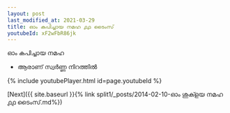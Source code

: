 ```yaml
---
layout: post
last_modified_at: 2021-03-29
title: ഓം കപിച്ചായ നമഹ ൧൧ ടൈംസ്
youtubeId: xF2wFbR86jk
---
```

 
 
 ഓം കപിച്ചായ നമഹ 
 
 -  ആരാണ് സ്വർണ്ണ നിറത്തിൽ 
 
  
 
  
 
 
 
 
 
 


{% include youtubePlayer.html id=page.youtubeId %}
 
[Next]({{ site.baseurl }}{% link  split1/_posts/2014-02-10-ഓം ശുക്ളയ നമഹ ൧൧ ടൈംസ്.md%})
 
